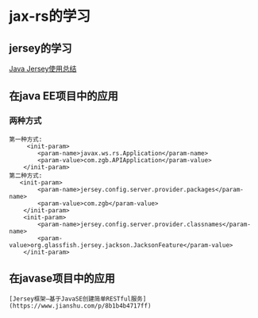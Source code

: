# jax-rs的学习
## jersey的学习
  [Java Jersey使用总结](https://blog.csdn.net/u010395804/article/details/38398149)
## 在java EE项目中的应用
### 两种方式
    第一种方式:
         <init-param>
            <param-name>javax.ws.rs.Application</param-name>
            <param-value>com.zgb.APIApplication</param-value>
        </init-param>
    第二种方式:
       <init-param>
            <param-name>jersey.config.server.provider.packages</param-name>
            <param-value>com.zgb</param-value>
        </init-param>
        <init-param>
            <param-name>jersey.config.server.provider.classnames</param-name>
            <param-value>org.glassfish.jersey.jackson.JacksonFeature</param-value>
        </init-param>
        
## 在javase项目中的应用
    [Jersey框架—基于JavaSE创建简单RESTful服务](https://www.jianshu.com/p/8b1b4b4717ff)